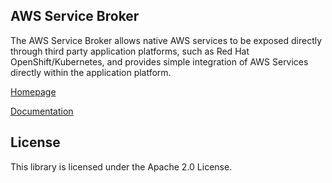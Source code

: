 ## AWS Service Broker

The AWS Service Broker allows native AWS services to be exposed directly through third party application platforms, such as Red Hat OpenShift/Kubernetes, and provides simple integration of AWS Services directly within the application platform.

[Homepage](https://aws.amazon.com/partners/servicebroker/)

[Documentation](/docs/)

## License

This library is licensed under the Apache 2.0 License. 
